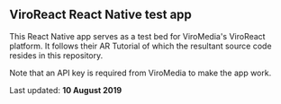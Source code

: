 ## ViroReact React Native test app

This React Native app serves as a test bed for ViroMedia's ViroReact platform.
It follows their AR Tutorial of which the resultant source code resides in this repository.

Note that an API key is required from ViroMedia to make the app work.

Last updated: <b>10 August 2019</b>